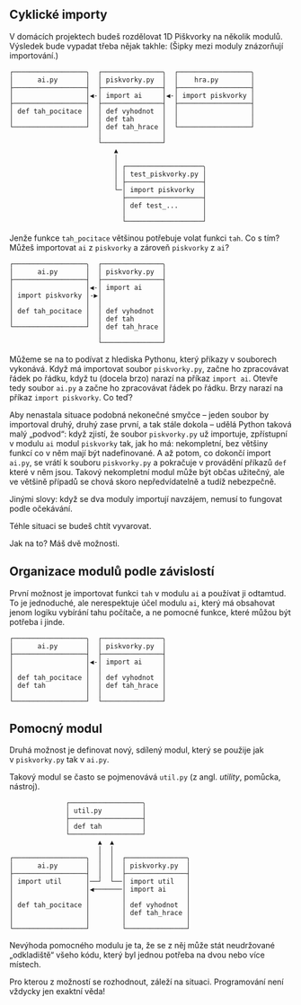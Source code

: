 ## Cyklické importy

V domácích projektech budeš rozdělovat 1D Piškvorky na několik modulů.
Výsledek bude vypadat třeba nějak takhle:
(Šipky mezi moduly znázorňují importování.)

```plain
┌──────────────────╮  ┌───────────────╮  ┌──────────────────╮ 
│      ai.py       │  │ piskvorky.py  │  │    hra.py        │
├──────────────────┤  ├───────────────┤  ├──────────────────┤
│                  │◀-│ import ai     │◀-│ import piskvorky │
├──────────────────┤  ├───────────────┤  ├──────────────────┤
│ def tah_pocitace │  │ def vyhodnot  │  │                  │
│                  │  │ def tah       │  │                  │
└──────────────────┘  │ def tah_hrace │  └──────────────────┘
                      │               │
                      └───────────────┘
                          ▲
                          │
                          │ ┌───────────────────╮
                          │ │ test_piskvorky.py │
                          │ ├───────────────────┤
                          └─│ import piskvorky  │
                            ├───────────────────┤
                            │ def test_...      │
                            │                   │
                            └───────────────────┘
```

Jenže funkce `tah_pocitace`
většinou potřebuje volat funkci `tah`.
Co s tím?
Můžeš importovat `ai` z `piskvorky` a zároveň
`piskvorky` z `ai`?

```plain
┌──────────────────╮  ┌───────────────╮
│      ai.py       │  │ piskvorky.py  │
├──────────────────┤  ├───────────────┤
│                  │◀-│ import ai     │
│ import piskvorky │-▶│               │
│                  │  │               │
│ def tah_pocitace │  │ def vyhodnot  │
│                  │  │ def tah       │
└──────────────────┘  │ def tah_hrace │
                      │               │
                      └───────────────┘  
```

Můžeme se na to podívat z hlediska Pythonu,
který příkazy v souborech vykonává.
Když má importovat soubor `piskvorky.py`, začne ho
zpracovávat řádek po řádku,
když tu (docela brzo) narazí na příkaz `import ai`.
Otevře tedy soubor `ai.py`
a začne ho zpracovávat řádek po řádku.
Brzy narazí na příkaz `import piskvorky`. Co teď?

Aby nenastala situace podobná nekonečné smyčce –
jeden soubor by importoval druhý, druhý zase první,
a tak stále dokola –
udělá Python taková malý „podvod“:
když zjistí, že soubor `piskvorky.py`
už importuje, zpřístupní v modulu `ai`
modul `piskvorky` tak, jak ho
má: nekompletní, bez většiny funkcí co v něm mají
být nadefinované.
A až potom, co dokončí import `ai.py`,
se vrátí k souboru `piskvorky.py`
a pokračuje v provádění příkazů `def` které v něm jsou.
Takový nekompletní modul může být občas užitečný,
ale ve většině případů se chová skoro
nepředvídatelně a tudíž nebezpečně.

Jinými slovy: když se dva moduly importují navzájem,
nemusí to fungovat podle očekávání.

Téhle situaci se budeš chtít vyvarovat.

Jak na to? Máš dvě možnosti.


## Organizace modulů podle závislostí

První možnost je importovat funkci `tah` v modulu `ai`
a používat ji odtamtud.
To je jednoduché, ale nerespektuje účel modulu
`ai`, který má obsahovat jenom logiku
vybírání tahu počítače, a ne pomocné funkce, které
můžou být potřeba i jinde.

```plain
┌──────────────────╮  ┌───────────────╮
│      ai.py       │  │ piskvorky.py  │
├──────────────────┤  ├───────────────┤
│                  │◀-│ import ai     │
│                  │  │               │
│ def tah_pocitace │  │ def vyhodnot  │
│ def tah          │  │ def tah_hrace │
│                  │  │               │
└──────────────────┘  └───────────────┘
```

## Pomocný modul

Druhá možnost je definovat nový, sdílený modul,
který se použije jak v `piskvorky.py` tak v `ai.py`.

Takový modul se často se pojmenovává
`util.py` (z angl. *utility*, pomůcka, nástroj).

```plain
              ┌──────────────────╮
              │ util.py          │
              ├──────────────────┤
              │ def tah          │
              └──────────────────┘
                      ▲  ▲
                      │  │
┌──────────────────╮  │  │  ┌───────────────╮
│      ai.py       │  │  │  │ piskvorky.py  │
├──────────────────┤  │  │  ├───────────────┤
│ import util      │──┘  └──│ import util   │
│                  │◀───────│ import ai     │
│                  │        │               │
│ def tah_pocitace │        │ def vyhodnot  │
│                  │        │ def tah_hrace │
│                  │        │               │
└──────────────────┘        └───────────────┘
```

Nevýhoda pomocného modulu je ta,
že se z něj může stát neudržované „odkladiště“
všeho kódu, který byl jednou potřeba na dvou
nebo více místech.

Pro kterou z možností se rozhodnout, záleží
na situaci.
Programování není vždycky jen exaktní věda!
